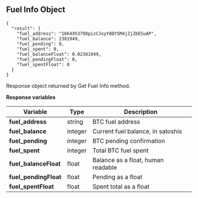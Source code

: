 ## Fuel Info Object

```
{
  "result": {
    "fuel_address": "16K4Xh3798pizCJxyY8QY5M4jZjZ6ESuAP",
    "fuel_balance": 2381949,
    "fuel_pending": 0,
    "fuel_spent": 0,
    "fuel_balanceFloat": 0.02381949,
    "fuel_pendingFloat": 0,
    "fuel_spentFloat": 0
  }
}

```

Response object returned by Get Fuel Info method. 

**Response variables**

Variable              | Type     | Description
-------------------   | -------- | ------------
**fuel_address**      | string   | BTC fuel address
**fuel_balance**      | integer  | Current fuel balance, in satoshis
**fuel_pending**      | integer  | BTC pending confirmation
**fuel_spent**        | integer  | Total BTC fuel spent
**fuel_balanceFloat** | float    | Balance as a float, human readable
**fuel_pendingFloat** | float    | Pending as a float
**fuel_spentFloat**   | float    | Spent total as a float
